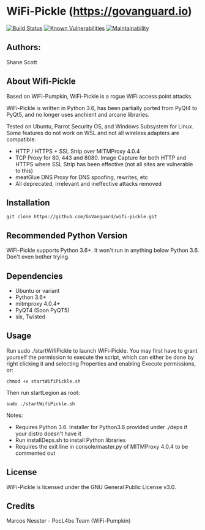 WiFi-Pickle (https://govanguard.io)
==
[![Build Status](https://travis-ci.com/GoVanguard/wifi-pickle.svg?branch=master)](https://travis-ci.com/GoVanguard/wifi-pickle)
[![Known Vulnerabilities](https://snyk.io/test/github/GoVanguard/wifi-pickle/badge.svg?targetFile=requirements.txt)](https://snyk.io/test/github/GoVanguard/wifi-pickle?targetFile=requirements.txt)
[![Maintainability](https://api.codeclimate.com/v1/badges/260fbce0dd2d3d2ea216/maintainability)](https://codeclimate.com/github/GoVanguard/wifi-pickle/maintainability)

## Authors:
Shane Scott

## About Wifi-Pickle
Based on WiFi-Pumpkin, WiFi-Pickle is a rogue WiFi access point attacks.

WiFi-Pickle is written in Python 3.6, has been partially ported from PyQt4 to PyQt5, and no longer uses anchient and arcane libraries. 

Tested on Ubuntu, Parrot Security OS, and Windows Subsystem for Linux. Some features do not work on WSL and not all wireless adapters are compatible.

* HTTP / HTTPS + SSL Strip over MITMProxy 4.0.4
* TCP Proxy for 80, 443 and 8080. Image Capture for both HTTP and HTTPS where SSL Strip has been effective (not all sites are vulnerable to this)
* meatGlue DNS Proxy for DNS spoofing, rewrites, etc
* All deprecated, irrelevant and ineffective attacks removed

## Installation
```
git clone https://github.com/GoVanguard/wifi-pickle.git
```

## Recommended Python Version
WiFi-Pickle supports Python 3.6+. It won't run in anything below Python 3.6. Don't even bother trying.

## Dependencies
* Ubuntu or variant
* Python 3.6+
* mitmproxy 4.0.4+
* PyQT4 (Soon PyQT5)
* six, Twisted

## Usage
Run sudo ./startWifiPickle to launch WiFi-Pickle. You may first have to grant yourself the permission to execute the script, which can either be done by right clicking it and selecting Properties and enabling Execute permissions, or:
```
chmod +x startWifiPickle.sh
```

Then run startLegion as root:
```
sudo ./startWifiPickle.sh
```
Notes: 
* Requires Python 3.6. Installer for Python3.6 provided under ./deps if your distro doesn't have it
* Run installDeps.sh to install Python libraries
* Requires the exit line in console/master.py of MITMProxy 4.0.4 to be commented out

## License
WiFi-Pickle is licensed under the GNU General Public License v3.0.

## Credits
Marcos Nesster - PocL4bs Team (WiFi-Pumpkin)
